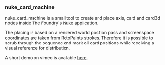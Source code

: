 ### nuke_card_machine


nuke_card_machine is a small tool to create and place axis, card  and card3d nodes inside 
The Foundry's [Nuke](https://www.foundry.com/products/nuke) application.

The placing is based on a rendered world position pass and screenspace coordinates are taken from
RotoPaints strokes. Therefore it is possible to scrub through the sequence and mark all card positions 
while receiving a visual reference for distribution.  

A short demo on vimeo is available [here](https://vimeo.com/378891176).  
